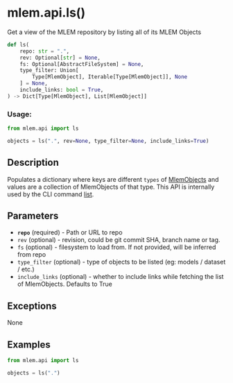# mlem.api.ls()

Get a view of the MLEM repository by listing all of its MLEM Objects

```py
def ls(
    repo: str = ".",
    rev: Optional[str] = None,
    fs: Optional[AbstractFileSystem] = None,
    type_filter: Union[
        Type[MlemObject], Iterable[Type[MlemObject]], None
    ] = None,
    include_links: bool = True,
) -> Dict[Type[MlemObject], List[MlemObject]]
```

### Usage:

```py
from mlem.api import ls

objects = ls(".", rev=None, type_filter=None, include_links=True)
```

## Description

Populates a dictionary where keys are different `types` of [MlemObjects](/doc/user-guide/basic-concepts#mlem-objects) and values are a collection of MlemObjects of that type. This API is internally used by the CLI command [list](/doc/cli-reference/list).

## Parameters

- **`repo`** (required) - Path or URL to repo
- `rev` (optional) - revision, could be git commit SHA, branch name or tag.
- `fs` (optional) - filesystem to load from. If not provided, will be inferred from repo
- `type_filter` (optional) - type of objects to be listed (eg: models / dataset / etc.)
- `include_links` (optional) - whether to include links while fetching the list of MlemObjects. Defaults to True

## Exceptions

None

## Examples

```py
from mlem.api import ls

objects = ls(".")
```
